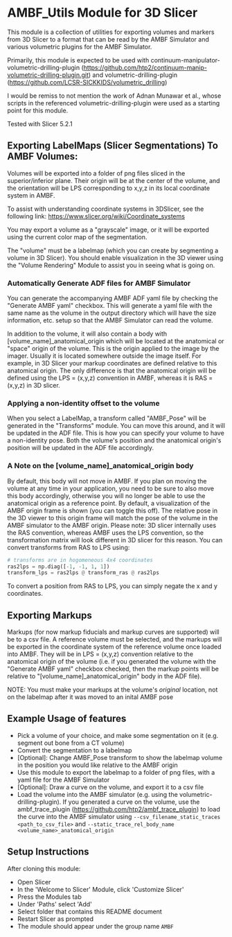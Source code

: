 # AMBF_Utils Module for 3D Slicer
This module is a collection of utilities for exporting volumes and markers from 3D Slicer to a format that can be read by the AMBF Simulator and various volumetric plugins for the AMBF Simulator.

Primarily, this module is expected to be used with continuum-manipulator-volumetric-drilling-plugin (https://github.com/htp2/continuum-manip-volumetric-drilling-plugin.git) and volumetric-drilling-plugin (https://github.com/LCSR-SICKKIDS/volumetric_drilling)

I would be remiss to not mention the work of Adnan Munawar et al., whose scripts in the referenced volumetric-drilling-plugin were used as a starting point for this module.

Tested with Slicer 5.2.1

## Exporting LabelMaps (Slicer Segmentations) To AMBF Volumes:
Volumes will be exported into a folder of png files sliced in the superior/inferior plane. Their origin will be at the center of the volume, and the orientation will be LPS corresponding to x,y,z in its local coordinate system in AMBF. 

To assist with understanding coordinate systems in 3DSlicer, see the following link: https://www.slicer.org/wiki/Coordinate_systems

You may export a volume as a "grayscale" image, or it will be exported using the current color map of the segmentation.

The "volume" must be a labelmap (which you can create by segmenting a volume in 3D Slicer). You should enable visualization in the 3D viewer using the "Volume Rendering" Module to assist you in seeing what is going on. 

### Automatically Generate ADF files for AMBF Simulator
You can generate the accompanying AMBF ADF yaml file by checking the "Generate AMBF yaml" checkbox. This will generate a yaml file with the same name as the volume in the output directory which will have the size information, etc. setup so that the AMBF Simulator can read the volume.

In addition to the volume, it will also contain a body with [volume_name]_anatomical_origin which will be located at the anatomical or "space" origin of the volume. This is the origin applied to the image by the imager. Usually it is located somewhere outside the image itself. For example, in 3D Slicer your markup coordinates are defined relative to this anatomical origin. The only difference is that the anatomical origin will be defined using the LPS = (x,y,z) convention in AMBF, whereas it is RAS = (x,y,z) in 3D slicer.

### Applying a non-identity offset to the volume
When you select a LabelMap, a transform called "AMBF_Pose" will be generated in the "Transforms" module. You can move this around, and it will be updated in the ADF file. This is how you can specify your volume to have a non-identity pose. Both the volume's position and the anatomical origin's position will be updated in the ADF file accordingly. 

### A Note on the [volume_name]_anatomical_origin body
By default, this body will not move in AMBF. If you plan on moving the volume at any time in your application, you need to be sure to also move this body accordingly, otherwise you will no longer be able to use the anatomical origin as a reference point. By default, a visualization of the AMBF origin frame is shown (you can toggle this off). The relative pose in the 3D viewer to this origin frame will match the pose of the volume in the AMBF simulator to the AMBF origin. Please note: 3D slicer internally uses the RAS convention, whereas AMBF uses the LPS convention, so the transformation matrix will look different in 3D slicer for this reason. You can convert transforms from RAS to LPS using:
```python
# transforms are in hogomeneous 4x4 coordinates
ras2lps = np.diag([-1, -1, 1, 1])
transform_lps = ras2lps @ transform_ras @ ras2lps
```
To convert a position from RAS to LPS, you can simply negate the x and y coordinates.

## Exporting Markups
Markups (for now markup fiducials and markup curves are supported) will be to a csv file. A reference volume must be selected, and the markups will be exported in the coordinate system of the reference volume once loaded into AMBF. They will be in LPS = (x,y,z) convention relative to the anatomical origin of the volume (i.e. if you generated the volume with the "Generate AMBF yaml" checkbox checked, then the markup points will be relative to "[volume_name]_anatomical_origin" body in the ADF file).

NOTE: You must make your markups at the volume's *original* location, not on the labelmap after it was moved to an inital AMBF pose

## Example Usage of features
- Pick a volume of your choice, and make some segmentation on it (e.g. segment out bone from a CT volume)
- Convert the segmentation to a labelmap
- [Optional]: Change AMBF_Pose transform to show the labelmap volume in the position you would like relative to the AMBF origin
- Use this module to export the labelmap to a folder of png files, with a yaml file for the AMBF Simulator
- [Optional]: Draw a curve on the volume, and export it to a csv file
- Load the volume into the AMBF simulator (e.g. using the volumetric-drilling-plugin). If you generated a curve on the volume, use the ambf_trace_plugin (https://github.com/htp2/ambf_trace_plugin) to load the curve into the AMBF simulator using ```--csv_filename_static_traces <path_to_csv_file>``` and ```--static_trace_rel_body_name <volume_name>_anatomical_origin```


## Setup Instructions
After cloning this module:
- Open Slicer
- In the 'Welcome to Slicer' Module, click 'Customize Slicer'
- Press the Modules tab
- Under 'Paths' select 'Add'
- Select folder that contains this README document
- Restart Slicer as prompted
- The module should appear under the group name ```AMBF```
